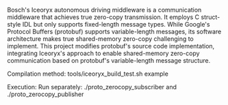 Bosch's Iceoryx autonomous driving middleware is a communication middleware that achieves true zero-copy transmission. It employs C struct-style IDL but only supports fixed-length message types. While Google's Protocol Buffers (protobuf) supports variable-length messages, its software architecture makes true shared-memory zero-copy challenging to implement. This project modifies protobuf's source code implementation, integrating Iceoryx's approach to enable shared-memory zero-copy communication based on protobuf's variable-length message structure.

Compilation method:
tools/iceoryx_build_test.sh example

Execution:
Run separately:
./proto_zerocopy_subscriber
and
./proto_zerocopy_publisher
